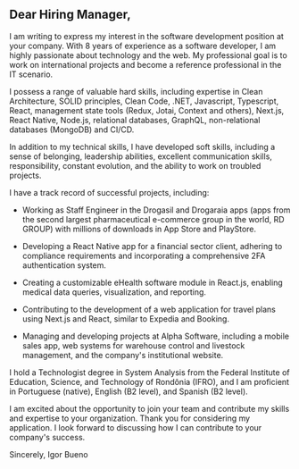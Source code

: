 ## Dear Hiring Manager,

I am writing to express my interest in the software development position at your company. With 8 years of experience as a software developer, I am highly passionate about technology and the web. My professional goal is to work on international projects and become a reference professional in the IT scenario.

I possess a range of valuable hard skills, including expertise in Clean Architecture, SOLID principles, Clean Code, .NET, Javascript, Typescript, React, management state tools (Redux, Jotai, Context and others), Next.js, React Native, Node.js, relational databases, GraphQL, non-relational databases (MongoDB) and CI/CD.

In addition to my technical skills, I have developed soft skills, including a sense of belonging, leadership abilities, excellent communication skills, responsibility, constant evolution, and the ability to work on troubled projects.

I have a track record of successful projects, including:

- Working as Staff Engineer in the Drogasil and Drogaraia apps (apps from the second largest pharmaceutical e-commerce group in the world, RD GROUP) with millions of downloads in App Store and PlayStore.

- Developing a React Native app for a financial sector client, adhering to compliance requirements and incorporating a comprehensive 2FA authentication system.

- Creating a customizable eHealth software module in React.js, enabling medical data queries, visualization, and reporting.

- Contributing to the development of a web application for travel plans using Next.js and React, similar to Expedia and Booking.

- Managing and developing projects at Alpha Software, including a mobile sales app, web systems for warehouse control and livestock management, and the company's institutional website.


I hold a Technologist degree in System Analysis from the Federal Institute of Education, Science, and Technology of Rondônia (IFRO), and I am proficient in Portuguese (native), English (B2 level), and Spanish (B2 level).

I am excited about the opportunity to join your team and contribute my skills and expertise to your organization. Thank you for considering my application. I look forward to discussing how I can contribute to your company's success.

Sincerely,
Igor Bueno
